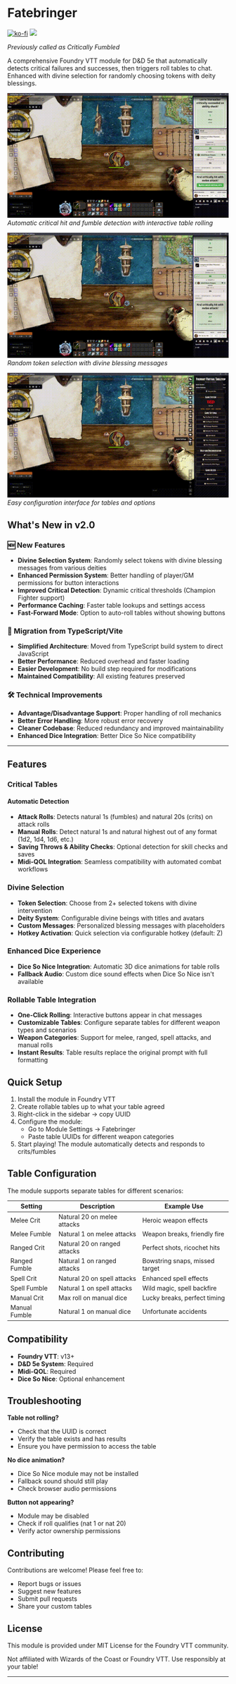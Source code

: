 # Fatebringer

[![ko-fi](https://ko-fi.com/img/githubbutton_sm.svg)](https://ko-fi.com/W7W71K0WGP)
[<img src="https://csl.org/teencamp/wp-content/uploads/sites/12/2022/01/discord.png" width="94">](https://discord.gg/BvAqdHhDU2)

_Previously called as Critically Fumbled_

A comprehensive Foundry VTT module for D&D 5e that automatically detects critical failures and successes, then triggers roll tables to chat. Enhanced with divine selection for randomly choosing tokens with deity blessings.

![Critical Tables Demo](assets/critical%20tables.gif)
*Automatic critical hit and fumble detection with interactive table rolling*

![Divine Selection Demo](assets/divine%20selection.gif)
*Random token selection with divine blessing messages*

![Settings Preview](assets/setting%20preview.gif)
*Easy configuration interface for tables and options*

## What's New in v2.0

### 🆕 New Features

- **Divine Selection System**: Randomly select tokens with divine blessing messages from various deities
- **Enhanced Permission System**: Better handling of player/GM permissions for button interactions
- **Improved Critical Detection**: Dynamic critical thresholds (Champion Fighter support)
- **Performance Caching**: Faster table lookups and settings access
- **Fast-Forward Mode**: Option to auto-roll tables without showing buttons

### 🔄 Migration from TypeScript/Vite

- **Simplified Architecture**: Moved from TypeScript build system to direct JavaScript
- **Better Performance**: Reduced overhead and faster loading
- **Easier Development**: No build step required for modifications
- **Maintained Compatibility**: All existing features preserved

### 🛠️ Technical Improvements

- **Advantage/Disadvantage Support**: Proper handling of roll mechanics
- **Better Error Handling**: More robust error recovery
- **Cleaner Codebase**: Reduced redundancy and improved maintainability
- **Enhanced Dice Integration**: Better Dice So Nice compatibility

---

## Features

### Critical Tables

#### Automatic Detection

- **Attack Rolls**: Detects natural 1s (fumbles) and natural 20s (crits) on attack rolls
- **Manual Rolls**: Detect natural 1s and natural highest out of any format (1d2, 1d4, 1d6, etc.)
- **Saving Throws & Ability Checks**: Optional detection for skill checks and saves
- **Midi-QOL Integration**: Seamless compatibility with automated combat workflows

### Divine Selection

- **Token Selection**: Choose from 2+ selected tokens with divine intervention
- **Deity System**: Configurable divine beings with titles and avatars
- **Custom Messages**: Personalized blessing messages with placeholders
- **Hotkey Activation**: Quick selection via configurable hotkey (default: Z)

### Enhanced Dice Experience

- **Dice So Nice Integration**: Automatic 3D dice animations for table rolls
- **Fallback Audio**: Custom dice sound effects when Dice So Nice isn't available

### Rollable Table Integration

- **One-Click Rolling**: Interactive buttons appear in chat messages
- **Customizable Tables**: Configure separate tables for different weapon types and scenarios
- **Weapon Categories**: Support for melee, ranged, spell attacks, and manual rolls
- **Instant Results**: Table results replace the original prompt with full formatting

## Quick Setup

1. Install the module in Foundry VTT
2. Create rollable tables up to what your table agreed
3. Right-click in the sidebar → copy UUID
4. Configure the module:
   - Go to Module Settings → Fatebringer
   - Paste table UUIDs for different weapon categories
5. Start playing! The module automatically detects and responds to crits/fumbles

## Table Configuration

The module supports separate tables for different scenarios:

| Setting       | Description                  | Example Use                    |
| ------------- | ---------------------------- | ------------------------------ |
| Melee Crit    | Natural 20 on melee attacks  | Heroic weapon effects          |
| Melee Fumble  | Natural 1 on melee attacks   | Weapon breaks, friendly fire   |
| Ranged Crit   | Natural 20 on ranged attacks | Perfect shots, ricochet hits   |
| Ranged Fumble | Natural 1 on ranged attacks  | Bowstring snaps, missed target |
| Spell Crit    | Natural 20 on spell attacks  | Enhanced spell effects         |
| Spell Fumble  | Natural 1 on spell attacks   | Wild magic, spell backfire     |
| Manual Crit   | Max roll on manual dice      | Lucky breaks, perfect timing   |
| Manual Fumble | Natural 1 on manual dice     | Unfortunate accidents          |

## Compatibility

- **Foundry VTT**: v13+
- **D&D 5e System**: Required
- **Midi-QOL**: Required
- **Dice So Nice**: Optional enhancement

## Troubleshooting

**Table not rolling?**

- Check that the UUID is correct
- Verify the table exists and has results
- Ensure you have permission to access the table

**No dice animation?**

- Dice So Nice module may not be installed
- Fallback sound should still play
- Check browser audio permissions

**Button not appearing?**

- Module may be disabled
- Check if roll qualifies (nat 1 or nat 20)
- Verify actor ownership permissions

## Contributing

Contributions are welcome! Please feel free to:

- Report bugs or issues
- Suggest new features
- Submit pull requests
- Share your custom tables

## License

This module is provided under MIT License for the Foundry VTT community.

Not affiliated with Wizards of the Coast or Foundry VTT. Use responsibly at your table!

---
